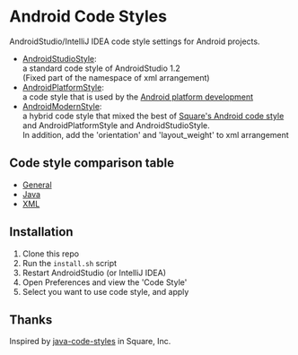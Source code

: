 Android Code Styles
==========

AndroidStudio/IntelliJ IDEA code style settings for Android projects.

* [AndroidStudioStyle][studio_style]:  
  a standard code style of AndroidStudio 1.2  
  (Fixed part of the namespace of xml arrangement)
* [AndroidPlatformStyle][platform_style]:  
    a code style that is used by the [Android platform development][android_platform_development_repo]
* [AndroidModernStyle][modern_style]:  
  a hybrid code style that mixed the best of [Square's Android code style][square_java_code_style_repo] and AndroidPlatformStyle and AndroidStudioStyle.  
  In addition, add the 'orientation' and 'layout_weight' to xml arrangement

## Code style comparison table

* [General][wiki_code_style_general]
* [Java][wiki_code_style_java]
* [XML][wiki_code_style_xml]

## Installation

1. Clone this repo
2. Run the `install.sh` script
3. Restart AndroidStudio (or IntelliJ IDEA)
4. Open Preferences and view the 'Code Style'
5. Select you want to use code style, and apply

## Thanks

Inspired by [java-code-styles][square_java_code_style_repo] in Square, Inc.

[studio_style]: https://github.com/ogaclejapan/android-code-styles/blob/master/codestyles/AndroidStudioStyle.xml
[modern_style]: https://github.com/ogaclejapan/android-code-styles/blob/master/codestyles/AndroidModernStyle.xml
[platform_style]: https://github.com/ogaclejapan/android-code-styles/blob/master/codestyles/AndroidPlatformStyle.xml
[square_java_code_style_repo]: https://github.com/square/java-code-styles
[square_style]: https://github.com/square/java-code-styles/blob/master/configs/SquareAndroid.xml
[android_platform_development_repo]: https://github.com/android/platform_development
[wiki_code_style_general]: https://github.com/ogaclejapan/android-code-styles/wiki/CodeStyle:--General
[wiki_code_style_java]: https://github.com/ogaclejapan/android-code-styles/wiki/CodeStyle:--Java
[wiki_code_style_xml]: https://github.com/ogaclejapan/android-code-styles/wiki/CodeStyle:--XML
